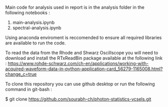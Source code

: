 Main code for analysis used in report is in the analysis folder in the following notebooks :

1. main-analysis.ipynb
2. spectral-analysis.ipynb

Using anaconda enviroment is reccomended to ensure all required libraries are available to run the code. 

To read the data from the Rhode and Shwarz Oscillscope you will need to download and install the RTxReadBin package available at the following link :
https://www.rohde-schwarz.com/ch-en/applications/working-with-acquired-waveform-data-in-python-application-card_56279-1165008.html?change_c=true

To clone this repository you can use github desktop or run the following command in git-bash : 

$ git clone https://github.com/sourabh-ch/photon-statistics-vcsels.git
